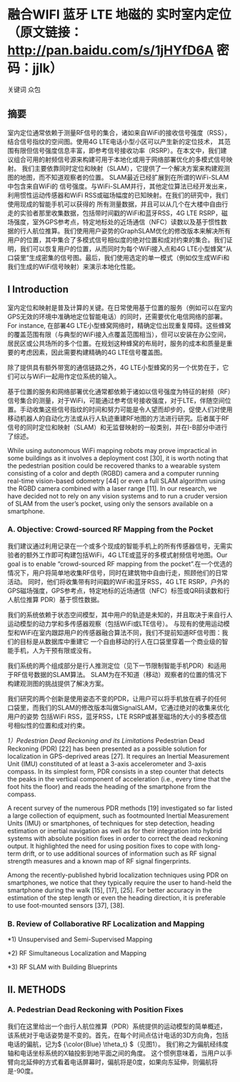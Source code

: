 <script type="text/javascript" async src="https://cdn.mathjax.org/mathjax/latest/MathJax.js?config=TeX-MML-AM_CHTML"> </script>
# 融合WIFI 蓝牙 LTE 地磁的 实时室内定位 （原文链接：http://pan.baidu.com/s/1jHYfD6A 密码：jjlk）
关键词 众包
## 摘要
室内定位通常依赖于测量RF信号的集合，诸如来自WiFi的接收信号强度（RSS），结合信号指纹的空间图。使用4G LTE电话小型小区可以产生新的定位技术，
其范围有限但信号强度信息丰富，即参考信号接收功率（RSRP）。在本文中，我们建议组合可用的射频信号源来构建可用于本地化或用于网络部署优化的多模式信号映射。
我们主要依靠同时定位和映射（SLAM），它提供了一个解决方案来构建观测图的地图，而不知道观察者的位置。 SLAM最近已经扩展到在所谓的WiFi-SLAM中包含来自WiFi的
信号强度。与WiFi-SLAM并行，其他定位算法已经开发出来，利用惯性运动传感器和WiFi RSS或磁场幅度的已知映射。在我们的研究中，我们使用现成的智能手机可以获得的
所有测量数据，并且可以从几个在大楼中自由行走的实验者那里收集数据，包括带时间戳的WiFi和蓝牙RSS，4G LTE RSRP，磁场强度，室外GPS参考点，特定地标处的近场通信（NFC）读数以及基于惯性数据的行人航位推算。我们使用用户姿势的GraphSLAM优化的修改版本来解决所有用户的位置，其中集合了多模式信号相似度的绝对位置和成对约束的集合。我们证明，我们可以恢复用户的位置，从而同时为每个WiFi接入点和4G LTE小型蜂窝“从口袋里”生成密集的信号图。最后，我们使用选定的单一模式（例如仅生成WiFi和我们生成的WiFi信号映射）来演示本地化性能。

## I Introduction
室内定位和映射是普及计算的关键。在日常使用基于位置的服务（例如可以在室内GPS无效的环境中准确地定位智能电话）的同时，还需要优化电信网络的部署。For instance, 在部署4G LTE小型蜂窝网络时，精确定位出现重复障碍。这些蜂窝的覆盖范围有限（与典型的WiFi接入点覆盖范围相当），但可以安装在办公空间，居民区或公共场所的多个位置。在规划这种蜂窝的布局时，服务的成本和质量是重要的考虑因素，因此需要构建精确的4G LTE信号覆盖图。

除了提供具有额外带宽的通信链路之外，4G LTE小型蜂窝的另一个优势在于，它们可以与WiFi一起用作定位系统的输入。

基于位置的服务和网络部署优化通常都依赖于诸如以信号强度为特征的射频（RF）信号集合的测量，对于WiFi，可能通过参考信号接收强度，对于LTE，伴随空间位置。手动收集这些信号指纹的时间和努力可能是令人望而却步的，促使人们对使用移动机器人的自动化方法或从行人轨迹重建RF地图的方法进行研究。后者属于RF信号的同时定位和映射（SLAM）和无监督映射的一般类别，并在I-B部分中进行了综述。

While using autonomous WiFi mapping robots may prove impractical in some buildings as it involves a deployment cost [30], it is worth noting that the pedestrian position could be recovered thanks to a wearable system consisting of a color and depth (RGBD) camera and a computer running real-time vision-based odometry [44] or even a full SLAM algorithm using the RGBD camera combined with a laser range [11]. In our research, we have decided not to rely on any vision systems and to run a cruder version of SLAM from the user’s pocket, using only the sensors available on a smartphone.

### A. Objective: Crowd-sourced RF Mapping from the Pocket

我们建议通过利用记录在一个或多个现成的智能手机上的所有传感器信号，无需实验者的额外工作即可构建包括WiFi，4G LTE或蓝牙的多模式射频信号地图。Our goal is to enable “crowd-sourced RF mapping from the pocket”.在一个优选的情况下，用户将简单地收集RF信号，同时在建筑物中自由行走，照顾他们的日常活动。 同时，他们将收集带有时间戳的WiFi和蓝牙RSS，4G LTE RSRP，户外的GPS磁场强度，GPS参考点，特定地标的近场通信（NFC）标签或QR码读数和行人航位推算 PDR）基于惯性数据。

我们的系统依赖于状态空间模型，其中用户的轨迹是未知的，并且取决于来自行人运动模型的动力学和多传感器观察（包括WiFi或LTE信号）。 与现有的使用运动模型和WiFi在室内跟踪用户的传感器融合算法不同，我们不提前知道RF信号图：我们的目标是从数据库中重建它 一个自由移动的行人在口袋里穿着一个商业级的智能手机，人为干预有限或没有。

我们系统的两个组成部分是行人推测定位（见下一节限制智能手机PDR）和适用于RF信号数据的SLAM算法。 SLAM为在不知道（移动）观察者的位置的情况下构建观测图的挑战提供了解决方案。

我们研究的两个创新是使用姿态不变的PDR，让用户可以将手机放在裤子的任何口袋里，而我们的SLAM的修改版本叫做SignalSLAM，它通过绝对的收集来优化用户的姿势 包括WiFi RSS，蓝牙RSS，LTE RSRP或甚至磁场的大小的多模态信号相似性的位置和成对约束。

*1）Pedestrian Dead Reckoning and its Limitations*
Pedestrian Dead Reckoning (PDR) [22] has been presented as a possible solution for localization in GPS-deprived areas [27]. It requires an Inertial Measurement Unit (IMU) constituted of at least a 3-axis accelerometer and 3-axis compass. In its simplest form, PDR consists in a step counter that detects the peaks in the vertical component of acceleration (i.e., every time that the foot hits the floor) and reads the heading of the smartphone from the compass.

A recent survey of the numerous PDR methods [19] investigated so far listed a large collection of equipment, such as footmounted Inertial Measurement Units (IMU) or smartphones, of techniques for step detection, heading estimation or inertial navigation as well as for their integration into hybrid systems with absolute position fixes in order to correct the dead reckoning output. It highlighted the need for using position fixes to cope with long-term drift, or to use additional sources of information such as RF signal strength measures and a known map of RF signal fingerprints.

Among the recently-published hybrid localization techniques using PDR on smartphones, we notice that they typically require the user to hand-held the smartphone during the walk [15], [17], [25]. For better accuracy in the estimation of the step length or even the heading direction, it is preferable to use foot-mounted sensors [37], [38].

### B. Review of Collaborative RF Localization and Mapping
*1) Unsupervised and Semi-Supervised Mapping

*2) RF Simultaneous Localization and Mapping

*3) RF SLAM with Building Blueprints

## II. METHODS
### A. Pedestrian Dead Reckoning with Position Fixes

我们在这里给出一个由行人航位推算（PDR）系统提供的运动模型的简单概述，该系统对于电话姿势是不变的。首先，在每个时间点估计电话的3D方向角，包括电话的偏航，记为$ {\color{Blue} \theta_t} $（见图1）。 我们称之为偏航经纬度轴和电话坐标系统的X轴投影到地平面之间的角度。 这个惯例意味着，当用户以手臂向北延伸的方式看着电话屏幕时，偏航将是0度，如果向东延伸，则偏航将是-90度。
